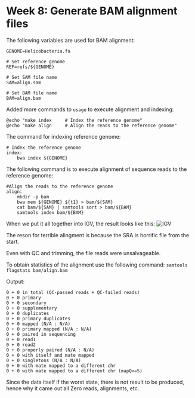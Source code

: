 # Week 8: Generate BAM alignment files

The following variables are used for BAM alignment:
```
GENOME=Helicobacteria.fa

# Set reference genome
REF=refs/${GENOME}

# Set SAM file name
SAM=align.sam

# Set BAM file name
BAM=align.bam
```
Added more commands to `usage` to execute alignment and indexing:

```
@echo "make index     # Index the reference genome"
@echo "make align     # Align the reads to the reference genome"
```

The command for indexing reference genome:
```
# Index the reference genome
index:
	bwa index ${GENOME}
```

The following command is to execute alignment of sequence reads to the reference genome:
```
#Align the reads to the reference genome
align:
	mkdir -p bam
	bwa mem ${GENOME} ${t1} > bam/${SAM}
	cat bam/${SAM} | samtools sort > bam/${BAM}
	samtools index bam/${BAM}
```
When we put it all together into IGV, the result looks like this:
![IGV](https://github.com/stephwon/Applied_Bioinformatics_BMMB852/tree/main/Wk8/image)

The reson for terrible alingment is because the SRA is horrific file from the start.

Even with QC and trimming, the file reads were unsalvageable.

To obtain statistics of the alignment use the following command:
```samtools flagstats bam/align.bam```

Output:
```
0 + 0 in total (QC-passed reads + QC-failed reads)
0 + 0 primary
0 + 0 secondary
0 + 0 supplementary
0 + 0 duplicates
0 + 0 primary duplicates
0 + 0 mapped (N/A : N/A)
0 + 0 primary mapped (N/A : N/A)
0 + 0 paired in sequencing
0 + 0 read1
0 + 0 read2
0 + 0 properly paired (N/A : N/A)
0 + 0 with itself and mate mapped
0 + 0 singletons (N/A : N/A)
0 + 0 with mate mapped to a different chr
0 + 0 with mate mapped to a different chr (mapQ>=5)
```
Since the data itself if the worst state, there is not result to be produced, hence why it came out all Zero reads, alignments, etc.
